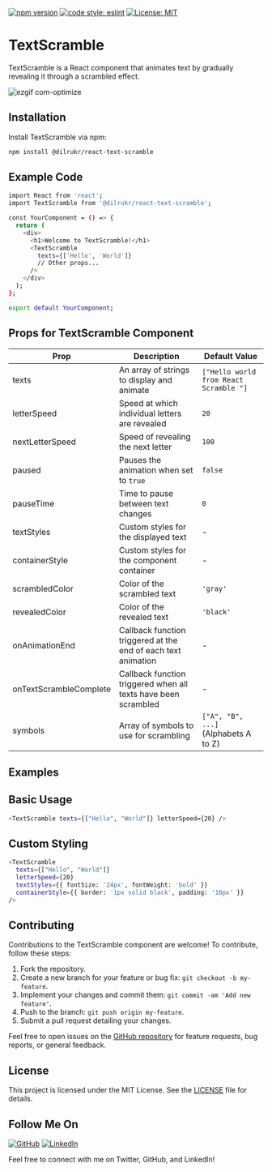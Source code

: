 [![npm version](https://badge.fury.io/js/your-package-name.svg)](https://badge.fury.io/js/your-package-name)
[![code style: eslint](https://img.shields.io/badge/code_style-eslint-5a11ff.svg)](https://eslint.org/)
[![License: MIT](https://img.shields.io/badge/License-MIT-yellow.svg)](https://opensource.org/licenses/MIT)

# TextScramble

TextScramble is a React component that animates text by gradually revealing it through a scrambled effect.


![ezgif com-optimize](https://github.com/DilrukR/react-scramble/assets/68820399/2aed07ec-488e-4ae0-943a-d64f30758921)



## Installation

Install TextScramble via npm:

```bash
npm install @dilrukr/react-text-scramble
```
## Example Code

```bash
import React from 'react';
import TextScramble from '@dilrukr/react-text-scramble';

const YourComponent = () => {
  return (
    <div>
      <h1>Welcome to TextScramble!</h1>
      <TextScramble
        texts={['Hello', 'World']}
        // Other props...
      />
    </div>
  );
};

export default YourComponent;
```

## Props for TextScramble Component

| Prop                      | Description                                                                       | Default Value                              |
|---------------------------|-----------------------------------------------------------------------------------|--------------------------------------------|
| texts                     | An array of strings to display and animate                                        | `["Hello world from React Scramble "]`     |
| letterSpeed               | Speed at which individual letters are revealed                                     | `20`                                       |
| nextLetterSpeed           | Speed of revealing the next letter                                                 | `100`                                      |
| paused                    | Pauses the animation when set to `true`                                            | `false`                                    |
| pauseTime                 | Time to pause between text changes                                                 | `0`                                        |
| textStyles                | Custom styles for the displayed text                                               | -                                          |
| containerStyle            | Custom styles for the component container                                          | -                                          |
| scrambledColor            | Color of the scrambled text                                                        | `'gray'`                                   |
| revealedColor             | Color of the revealed text                                                         | `'black'`                                  |
| onAnimationEnd            | Callback function triggered at the end of each text animation                      | -                                          |
| onTextScrambleComplete    | Callback function triggered when all texts have been scrambled                     | -                                          |
| symbols                   | Array of symbols to use for scrambling                                             | `["A", "B", ...]` (Alphabets A to Z)       |


## Examples

## Basic Usage

```bash
<TextScramble texts={["Hello", "World"]} letterSpeed={20} />
```
## Custom Styling

```bash
<TextScramble
  texts={["Hello", "World"]}
  letterSpeed={20}
  textStyles={{ fontSize: '24px', fontWeight: 'bold' }}
  containerStyle={{ border: '1px solid black', padding: '10px' }}
/>
```
## Contributing

Contributions to the TextScramble component are welcome! To contribute, follow these steps:

1. Fork the repository.
2. Create a new branch for your feature or bug fix: `git checkout -b my-feature`.
3. Implement your changes and commit them: `git commit -am 'Add new feature'`.
4. Push to the branch: `git push origin my-feature`.
5. Submit a pull request detailing your changes.

Feel free to open issues on the [GitHub repository](https://github.com/DilrukR/react-scramble) for feature requests, bug reports, or general feedback.

## License

This project is licensed under the MIT License. See the [LICENSE](./LICENSE) file for details.


## Follow Me On

[![GitHub](https://img.shields.io/badge/GitHub-100000?style=for-the-badge&logo=github&logoColor=white)](https://github.com/DilrukR)
[![LinkedIn](https://img.shields.io/badge/LinkedIn-0077B5?style=for-the-badge&logo=linkedin&logoColor=white)](https://www.linkedin.com/in/dilrukr/)

Feel free to connect with me on Twitter, GitHub, and LinkedIn!

